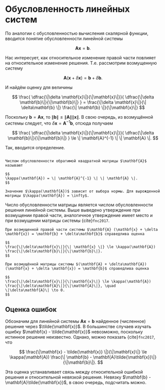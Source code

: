 # Обусловленность линейных систем

По аналогии с обусловленностью вычисления скалярной функции, вводится понятие обусловленности линейной системы

$$
\mathbf{A} \mathbf{x} = \mathbf{b}.
$$

Нас интересует, как относительное изменение правой части повлияет на относительное изменение решения. Т.е. рассмотрим возмущенную систему

$$
\mathbf{A} (\mathbf{x} + \delta\mathbf{x}) = \mathbf{b} + \delta\mathbf{b}.
$$

И найдём оценку для величины

$$
\frac{
    \dfrac{\|\delta \mathbf{x}\|}{\|\mathbf{x}\|}}{
    \dfrac{\|\delta \mathbf{b}\|}{\|\mathbf{b}\|}
}
= \frac{\|\delta \mathbf{x}\|}{\| \delta\mathbf{b} \|}
  \frac{\| \mathbf{b} \|}{\|\mathbf{x}\|}
$$

Поскольку $\mathbf{b} = \mathbf{A}\mathbf{x}$, то $\|\mathbf{b}\| \le \|\mathbf{A}\| \|\mathbf{x}\|$. В свою очередь, из возмущённой системы следует, что $\delta\mathbf{x} = \mathbf{A}^{-1}\mathbf{b}$, отсюда получаем

$$
\frac{
    \dfrac{\|\delta \mathbf{x}\|}{\|\mathbf{x}\|}}{
    \dfrac{\|\delta \mathbf{b}\|}{\|\mathbf{b}\|}
} \le \| \mathbf{A}^{-1} \| \| \mathbf{A} \|.
$$ 

Так, вводится определение.

```{index} число обусловленности матрицы
```
````{proof:definition}
Числом обусловленности обратимой квадратной матрицы $\mathbf{A}$ называют

$$
\kappa(\mathbf{A}) = \| \mathbf{A}^{-1} \| \| \mathbf{A} \|.
$$

Значение $\kappa(\mathbf{A})$ зависит от выбора нормы. Для вырожденной матрицы $\kappa(\mathbf{A}) = \infty$.
````

Число обусловленности матрицы является числом обусловленности решения линейной системы. Выше выведено утверждение при возмущении правой части, аналогичное утверждение имеет место и при возмущении матрицы системы {cite}`fnc2017`.

````{proof:proposition} Обусловленность линейной системы
При возмущенной правой части системы $\mathbf{A} (\mathbf{x} + \delta \mathbf{x}) = \mathbf{b} + \delta\mathbf{b}$ справедлива оценка

$$
\frac{\|\delta\mathbf{x}\|}{\| \mathbf{x} \|} \le \kappa(\mathbf{A}) \frac{\|\delta\mathbf{b}\|}{\|\mathbf{b}\|}.
$$

При возмущённой матрицы системы $(\mathbf{A} + \delta\mathbf{A}) (\mathbf{x} + \delta \mathbf{x}) = \mathbf{b}$ справедлива оценка

$$
\frac{\|\delta\mathbf{x}\|}{\|\mathbf{x}\|} \le \kappa(\mathbf{A}) \frac{\|\delta\mathbf{A}\|}{\|\mathbf{A}\|}, \quad \|\delta\mathbf{A}\| \to 0.
$$
````

## Оценка ошибок

Обозначим для линейной системы $\mathbf{A}\mathbf{x}=\mathbf{b}$ найденное (численное) решение через $\tilde{\mathbf{x}}$. В большинстве случаев изучать ошибку $\mathbf{x} - \tilde{\mathbf{x}}$ невозможно, поскольку истинное решение неизвестно. Однако, можно показать {cite}`fnc2017`, что

$$
\frac{\|\mathbf{x} - \tilde{\mathbf{x}} \|}{\|\mathbf{x}\|}
\le \kappa(\mathbf{A}) \frac{\| \mathbf{b} - \mathbf{A}\tilde{\mathbf{x}}\|}{\|\mathbf{b}\|}.
$$

Эта оценка устанавливает связь между относительной ошибкой решения и относительной невязкой  решения. Невязку $\mathbf{b} - \mathbf{A}\tilde{\mathbf{x}}$, в свою очередь, подсчитать можно.
